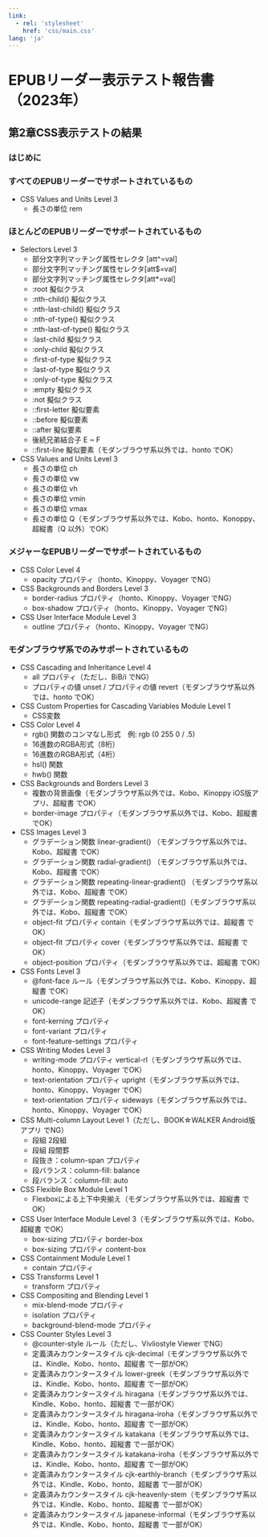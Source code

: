```yaml
---
link:
  - rel: 'stylesheet'
    href: 'css/main.css'
lang: 'ja'
---
```


# EPUBリーダー表示テスト報告書（2023年）

## 第2章CSS表示テストの結果


### はじめに


### すべてのEPUBリーダーでサポートされているもの

- CSS Values and Units Level 3
    - 長さの単位 rem

### ほとんどのEPUBリーダーでサポートされているもの

- Selectors Level 3
    - 部分文字列マッチング属性セレクタ [att^=val]
    - 部分文字列マッチング属性セレクタ[att$=val]
    - 部分文字列マッチング属性セレクタ[att*=val]
    - :root 擬似クラス
    - :nth-child() 擬似クラス
    - :nth-last-child() 擬似クラス
    - :nth-of-type() 擬似クラス
    - :nth-last-of-type() 擬似クラス
    - :last-child 擬似クラス
    - :only-child 擬似クラス
    - :first-of-type 擬似クラス
    - :last-of-type 擬似クラス
    - :only-of-type 擬似クラス
    - :empty 擬似クラス
    - :not 擬似クラス
    - ::first-letter 擬似要素
    - ::before 擬似要素
    - ::after 擬似要素
    - 後続兄弟結合子 E ~ F
    - ::first-line 擬似要素（モダンブラウザ系以外では、honto でOK）
- CSS Values and Units Level 3
    - 長さの単位 ch
    - 長さの単位 vw
    - 長さの単位 vh
    - 長さの単位 vmin
    - 長さの単位 vmax
    - 長さの単位 Q（モダンブラウザ系以外では、Kobo、honto、Konoppy、超縦書（Q 以外）でOK）


### メジャーなEPUBリーダーでサポートされているもの

- CSS Color Level 4
    - opacity プロパティ（honto、Kinoppy、Voyager でNG）
- CSS Backgrounds and Borders Level 3
    - border-radius プロパティ（honto、Kinoppy、Voyager でNG）
    - box-shadow プロパティ（honto、Kinoppy、Voyager でNG）
- CSS User Interface Module Level 3
    - outline プロパティ（honto、Kinoppy、Voyager でNG）


### モダンブラウザ系でのみサポートされているもの

- CSS Cascading and Inheritance Level 4
    - all プロパティ（ただし、BiB/i でNG）
    - プロパティの値 unset / プロパティの値 revert（モダンブラウザ系以外では、honto でOK）
- CSS Custom Properties for Cascading Variables Module Level 1
    - CSS変数
- CSS Color Level 4
    - rgb() 関数のコンマなし形式　例: rgb (0 255 0 / .5)
    - 16進数のRGBA形式（8桁）
    - 16進数のRGBA形式（4桁）
    - hsl() 関数
    - hwb() 関数
- CSS Backgrounds and Borders Level 3
    - 複数の背景画像（モダンブラウザ系以外では、Kobo、Kinoppy iOS版アプリ、超縦書 でOK）
    - border-image プロパティ（モダンブラウザ系以外では、Kobo、超縦書 でOK）
- CSS Images Level 3
    - グラデーション関数 linear-gradient() （モダンブラウザ系以外では、Kobo、超縦書 でOK）
    - グラデーション関数 radial-gradient() （モダンブラウザ系以外では、Kobo、超縦書 でOK）
    - グラデーション関数 repeating-linear-gradient() （モダンブラウザ系以外では、Kobo、超縦書 でOK）
    - グラデーション関数 repeating-radial-gradient()（モダンブラウザ系以外では、Kobo、超縦書 でOK）
    - object-fit プロパティ contain（モダンブラウザ系以外では、超縦書 でOK）
    - object-fit プロパティ cover（モダンブラウザ系以外では、超縦書 でOK）
    - object-position プロパティ（モダンブラウザ系以外では、超縦書 でOK）
- CSS Fonts Level 3
    - @font-face ルール（モダンブラウザ系以外では、Kobo、Kinoppy、超縦書 でOK）
    - unicode-range 記述子（モダンブラウザ系以外では、Kobo、超縦書 でOK）
    - font-kerning プロパティ
    - font-variant プロパティ
    - font-feature-settings プロパティ
- CSS Writing Modes Level 3
    - writing-mode プロパティ vertical-rl（モダンブラウザ系以外では、honto、Kinoppy、Voyager でOK）
    - text-orientation プロパティ upright（モダンブラウザ系以外では、honto、Kinoppy、Voyager でOK）
    - text-orientation プロパティ sideways（モダンブラウザ系以外では、honto、Kinoppy、Voyager でOK）
- CSS Multi-column Layout Level 1（ただし、BOOK☆WALKER Android版アプリ でNG）
    - 段組 2段組
    - 段組 段間罫
    - 段抜き：column-span プロパティ
    - 段バランス：column-fill: balance
    - 段バランス：column-fill: auto
- CSS Flexible Box Module Level 1
    - Flexboxによる上下中央揃え（モダンブラウザ系以外では、超縦書 でOK）
- CSS User Interface Module Level 3（モダンブラウザ系以外では、Kobo、超縦書 でOK）
    - box-sizing プロパティ border-box
    - box-sizing プロパティ content-box
- CSS Containment Module Level 1
    - contain プロパティ
- CSS Transforms Level 1
    - transform プロパティ
- CSS Compositing and Blending Level 1
    - mix-blend-mode プロパティ
    - isolation プロパティ
    - background-blend-mode プロパティ
- CSS Counter Styles Level 3
    - @counter-style ルール（ただし、Vivliostyle Viewer でNG）
    - 定義済みカウンタースタイル cjk-decimal（モダンブラウザ系以外では、Kindle、Kobo、honto、超縦書 で一部がOK）
    - 定義済みカウンタースタイル lower-greek（モダンブラウザ系以外では、Kindle、Kobo、honto、超縦書 で一部がOK）
    - 定義済みカウンタースタイル hiragana（モダンブラウザ系以外では、Kindle、Kobo、honto、超縦書 で一部がOK）
    - 定義済みカウンタースタイル hiragana-iroha（モダンブラウザ系以外では、Kindle、Kobo、honto、超縦書 で一部がOK）
    - 定義済みカウンタースタイル katakana（モダンブラウザ系以外では、Kindle、Kobo、honto、超縦書 で一部がOK）
    - 定義済みカウンタースタイル katakana-iroha（モダンブラウザ系以外では、Kindle、Kobo、honto、超縦書 で一部がOK）
    - 定義済みカウンタースタイル cjk-earthly-branch（モダンブラウザ系以外では、Kindle、Kobo、honto、超縦書 で一部がOK）
    - 定義済みカウンタースタイル cjk-heavenly-stem（モダンブラウザ系以外では、Kindle、Kobo、honto、超縦書 で一部がOK）
    - 定義済みカウンタースタイル japanese-informal（モダンブラウザ系以外では、Kindle、Kobo、honto、超縦書 で一部がOK）


